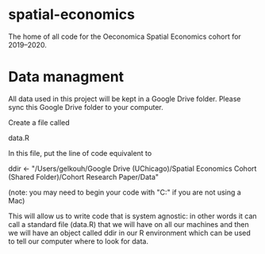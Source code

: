 # spatial-economics
The home of all code for the Oeconomica Spatial Economics cohort for 2019–2020.

# Data managment
All data used in this project will be kept in a Google Drive folder. Please sync this Google Drive folder to your computer.

Create a file called 

  data.R
  
In this file, put the line of code equivalent to

  ddir <- "/Users/gelkouh/Google Drive (UChicago)/Spatial Economics Cohort (Shared Folder)/Cohort Research Paper/Data"
  
  (note: you may need to begin your code with "C:" if you are not using a Mac)
  
This will allow us to write code that is system agnostic: in other words it can call a standard file (data.R) that we will have on all our machines and then we will have an object called ddir in our R environment which can be used to tell our computer where to look for data.
